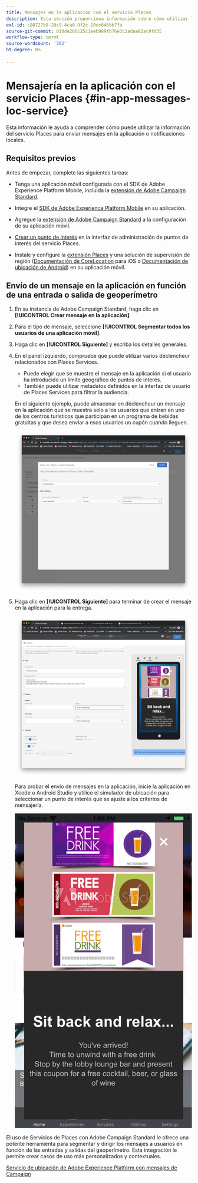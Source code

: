 ```yaml
---
title: Mensajes en la aplicación con el servicio Places
description: Esta sección proporciona información sobre cómo utilizar la mensajería push en Campaign Standard con mensajes en la aplicación en Campaign Standard.
exl-id: c80727b8-20c9-4ca0-9f2c-20ec646bb7fa
source-git-commit: 010de286c25c1eeb989fb76e3c2adaa82ac9fd35
workflow-type: tm+mt
source-wordcount: '362'
ht-degree: 0%

---
```


# Mensajería en la aplicación con el servicio Places {#in-app-messages-loc-service}

Esta información le ayuda a comprender cómo puede utilizar la información del servicio Places para enviar mensajes en la aplicación o notificaciones locales.

## Requisitos previos

Antes de empezar, complete las siguientes tareas:

* Tenga una aplicación móvil configurada con el SDK de Adobe Experience Platform Mobile, incluida la [extensión de Adobe Campaign Standard](https://aep-sdks.gitbook.io/docs/using-mobile-extensions/adobe-campaign-standard).

* Integre el [SDK de Adobe Experience Platform Mobile](https://aep-sdks.gitbook.io/docs/getting-started/get-the-sdk) en su aplicación.
* Agregue la [extensión de Adobe Campaign Standard](https://aep-sdks.gitbook.io/docs/using-mobile-extensions/adobe-campaign-standard) a la configuración de su aplicación móvil.

* [Crear un punto de interés](/help/poi-mgmt-ui/create-a-poi-ui.md) en la interfaz de administración de puntos de interés del servicio Places.

* Instale y configure la [extensión Places](/help/places-ext-aep-sdks/places-extension/places-extension.md) y una solución de supervisión de región ([Documentación de CoreLocation](https://developer.apple.com/documentation/corelocation/monitoring_the_user_s_proximity_to_geographic_regions) para iOS o [Documentación de ubicación de Android](https://developer.android.com/training/location/geofencing)) en su aplicación móvil.

## Envío de un mensaje en la aplicación en función de una entrada o salida de geoperímetro

1. En su instancia de Adobe Campaign Standard, haga clic en **[!UICONTROL Crear mensaje en la aplicación]**.
1. Para el tipo de mensaje, seleccione **[!UICONTROL Segmentar todos los usuarios de una aplicación móvil]**.
1. Haga clic en **[!UICONTROL Siguiente]** y escriba los detalles generales.
1. En el panel izquierdo, compruebe que puede utilizar varios déclencheur relacionados con Places Services.

   * Puede elegir que se muestre el mensaje en la aplicación si el usuario ha introducido un límite geográfico de puntos de interés.
   * También puede utilizar metadatos definidos en la interfaz de usuario de Places Services para filtrar la audiencia.

   En el siguiente ejemplo, puede almacenar en déclencheur un mensaje en la aplicación que se muestra solo a los usuarios que entran en uno de los centros turísticos que participan en un programa de bebidas gratuitas y que desea enviar a esos usuarios un cupón cuando lleguen.

   ![&quot;El mensaje en la aplicación coloca los metadatos&quot;](/help/assets/last-entered-vacation.png)

1. Haga clic en **[!UICONTROL Siguiente]** para terminar de crear el mensaje en la aplicación para la entrega.

   ![&quot;crear un evento&quot;](/help/assets/prepare-ACS.png)

   Para probar el envío de mensajes en la aplicación, inicie la aplicación en Xcode o Android Studio y utilice el simulador de ubicación para seleccionar un punto de interés que se ajuste a los criterios de mensajería.

   ![&quot;cupón de bebida&quot;](/help/assets/drink-coupon-on-app.png)

El uso de Servicios de Places con Adobe Campaign Standard le ofrece una potente herramienta para segmentar y dirigir los mensajes a usuarios en función de las entradas y salidas del geoperímetro. Esta integración le permite crear casos de uso más personalizados y contextuales.

<!--I changed this embed to a link to pass validation. We should not link to youtube videos, so please upload this to MCP-->

[Servicio de ubicación de Adobe Experience Platform con mensajes de Campaign](https://www.youtube.com/watch?v=ikiTTQw9c-o)
